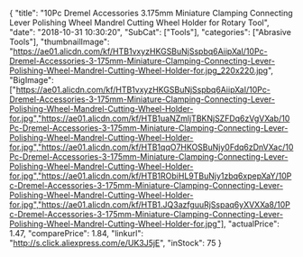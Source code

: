{
	"title": "10Pc Dremel Accessories 3.175mm Miniature Clamping Connecting Lever Polishing Wheel Mandrel Cutting Wheel Holder for Rotary Tool",
	"date": "2018-10-31 10:30:20",
	"SubCat": ["Tools"],
	"categories": ["Abrasive Tools"],
	"thumbnailImage": "https://ae01.alicdn.com/kf/HTB1vxyzHKGSBuNjSspbq6AiipXaI/10Pc-Dremel-Accessories-3-175mm-Miniature-Clamping-Connecting-Lever-Polishing-Wheel-Mandrel-Cutting-Wheel-Holder-for.jpg_220x220.jpg",
	"BigImage": ["https://ae01.alicdn.com/kf/HTB1vxyzHKGSBuNjSspbq6AiipXaI/10Pc-Dremel-Accessories-3-175mm-Miniature-Clamping-Connecting-Lever-Polishing-Wheel-Mandrel-Cutting-Wheel-Holder-for.jpg","https://ae01.alicdn.com/kf/HTB1uaNZmljTBKNjSZFDq6zVgVXab/10Pc-Dremel-Accessories-3-175mm-Miniature-Clamping-Connecting-Lever-Polishing-Wheel-Mandrel-Cutting-Wheel-Holder-for.jpg","https://ae01.alicdn.com/kf/HTB1qqO7HKOSBuNjy0Fdq6zDnVXac/10Pc-Dremel-Accessories-3-175mm-Miniature-Clamping-Connecting-Lever-Polishing-Wheel-Mandrel-Cutting-Wheel-Holder-for.jpg","https://ae01.alicdn.com/kf/HTB1RObiHL9TBuNjy1zbq6xpepXaY/10Pc-Dremel-Accessories-3-175mm-Miniature-Clamping-Connecting-Lever-Polishing-Wheel-Mandrel-Cutting-Wheel-Holder-for.jpg","https://ae01.alicdn.com/kf/HTB1.JQ3azfguuRjSspaq6yXVXXa8/10Pc-Dremel-Accessories-3-175mm-Miniature-Clamping-Connecting-Lever-Polishing-Wheel-Mandrel-Cutting-Wheel-Holder-for.jpg"],
	"actualPrice": 1.47,
	"comparePrice": 1.84,
	"linkurl": "http://s.click.aliexpress.com/e/UK3J5jE",
	"inStock": 75
}
